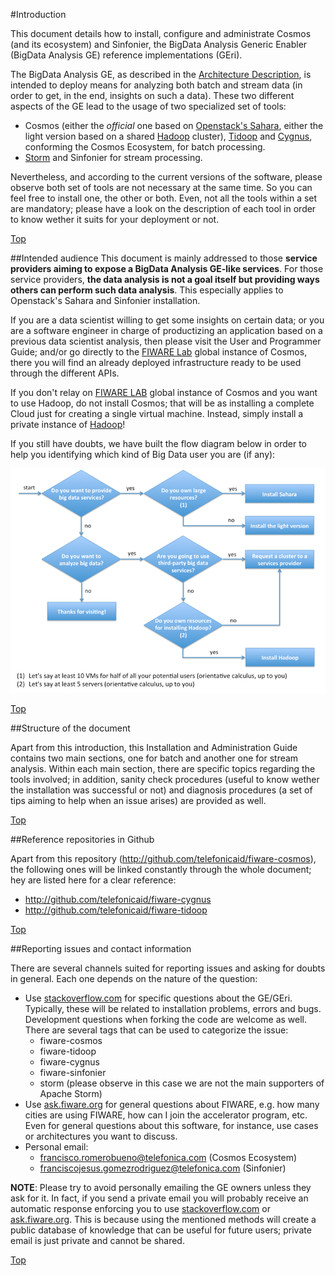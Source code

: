 #<a name="top"></a>Introduction

This document details how to install, configure and administrate Cosmos (and its ecosystem) and Sinfonier, the BigData Analysis Generic Enabler (BigData Analysis GE) reference implementations (GEri).

The BigData Analysis GE, as described in the [Architecture Description](http://forge.fiware.org/plugins/mediawiki/wiki/fiware/index.php/FIWARE.ArchitectureDescription.Data.BigData), is intended to deploy means for analyzing both batch and stream data (in order to get, in the end, insights on such a data). These two different aspects of the GE lead to the usage of two specialized set of tools:

* Cosmos (either the *official* one based on [Openstack's Sahara](http://wiki.openstack.org/wiki/Sahara), either the light version based on a shared [Hadoop](http://hadoop.apache.org/) cluster), [Tidoop](http://github.com/telefonicaid/fiware-tidoop) and [Cygnus](http://github.com/telefonicaid/fiware-cygnus), conforming the Cosmos Ecosystem, for batch processing.
* [Storm](http://storm.apache.org/) and Sinfonier for stream processing.

Nevertheless, and according to the current versions of the software, please observe both set of tools are not necessary at the same time. So you can feel free to install one, the other or both. Even, not all the tools within a set are mandatory; please have a look on the description of each tool in order to know wether it suits for your deployment or not.

[Top](#top)

##<a name="section1"></a>Intended audience
This document is mainly addressed to those **service providers aiming to expose a BigData Analysis GE-like services**. For those service providers, **the data analysis is not a goal itself but providing ways others can perform such data analysis**. This especially applies to Openstack's Sahara and Sinfonier installation.

If you are a data scientist willing to get some insights on certain data; or you are a software engineer in charge of productizing an application based on a previous data scientist analysis, then please visit the User and Programmer Guide; and/or go directly to the [FIWARE Lab](http://account.lab.fiware.org/) global instance of Cosmos, there you will find an already deployed infrastructure ready to be used through the different APIs.

If you don't relay on [FIWARE LAB](http://account.lab.fiware.org/) global instance of Cosmos and you want to use Hadoop, do not install Cosmos; that will be as installing a complete Cloud just for creating a single virtual machine. Instead, simply install a private instance of [Hadoop](http://hadoop.apache.org/)!

If you still have doubts, we have built the flow diagram below in order to help you identifying which kind of Big Data user you are (if any):

![Figure 1 - Which kind of Big Data user am I?](../images/big_data_installation_guide_figure_1.png)

[Top](#top)

##<a name="section2"></a>Structure of the document

Apart from this introduction, this Installation and Administration Guide contains two main sections, one for batch and another one for stream analysis. Within each main section, there are specific topics regarding the tools involved; in addition, sanity check procedures (useful to know wether the installation was successful or not) and diagnosis procedures (a set of tips aiming to help when an issue arises) are provided as well.

[Top](#top)

##<a name="section3"></a>Reference repositories in Github

Apart from this repository (<http://github.com/telefonicaid/fiware-cosmos>), the following ones will be linked constantly through the whole document; hey are listed here for a clear reference:

* <http://github.com/telefonicaid/fiware-cygnus>
* <http://github.com/telefonicaid/fiware-tidoop>

[Top](#top)

##<a name="section4"></a>Reporting issues and contact information

There are several channels suited for reporting issues and asking for doubts in general. Each one depends on the nature of the question:

* Use [stackoverflow.com](http://stackoverflow.com) for specific questions about the GE/GEri. Typically, these will be related to installation problems, errors and bugs. Development questions when forking the code are welcome as well. There are several tags that can be used to categorize the issue:
   * fiware-cosmos
   * fiware-tidoop
   * fiware-cygnus
   * fiware-sinfonier
   * storm (please observe in this case we are not the main supporters of Apache Storm)
* Use [ask.fiware.org](http://ask.fiware.org/questions/) for general questions about FIWARE, e.g. how many cities are using FIWARE, how can I join the accelerator program, etc. Even for general questions about this software, for instance, use cases or architectures you want to discuss.
* Personal email:
    * <francisco.romerobueno@telefonica.com> (Cosmos Ecosystem)
    * <franciscojesus.gomezrodriguez@telefonica.com> (Sinfonier)

**NOTE**: Please try to avoid personally emailing the GE owners unless they ask for it. In fact, if you send a private email you will probably receive an automatic response enforcing you to use [stackoverflow.com](http://stackoverflow.com) or [ask.fiware.org](http://ask.fiware.org/questions/). This is because using the mentioned methods will create a public database of knowledge that can be useful for future users; private email is just private and cannot be shared.

[Top](#top)
